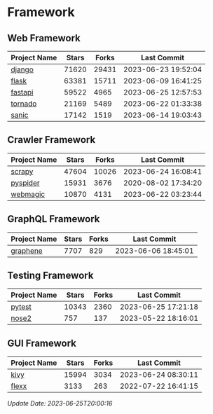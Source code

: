 # Framework

## Web Framework
| Project Name | Stars | Forks | Last Commit |
| ------------ | ----- | ----- | ----------- |
| [django](https://github.com/django/django) | 71620 | 29431 | 2023-06-23 19:52:04 |
| [flask](https://github.com/pallets/flask) | 63381 | 15711 | 2023-06-09 16:41:25 |
| [fastapi](https://github.com/tiangolo/fastapi) | 59522 | 4965 | 2023-06-25 12:57:53 |
| [tornado](https://github.com/tornadoweb/tornado) | 21169 | 5489 | 2023-06-22 01:33:38 |
| [sanic](https://github.com/sanic-org/sanic) | 17142 | 1519 | 2023-06-14 19:03:43 |

## Crawler Framework
| Project Name | Stars | Forks | Last Commit |
| ------------ | ----- | ----- | ----------- |
| [scrapy](https://github.com/scrapy/scrapy) | 47604 | 10026 | 2023-06-24 16:08:41 |
| [pyspider](https://github.com/binux/pyspider) | 15931 | 3676 | 2020-08-02 17:34:20 |
| [webmagic](https://github.com/code4craft/webmagic) | 10870 | 4131 | 2023-06-22 03:23:44 |

## GraphQL Framework
| Project Name | Stars | Forks | Last Commit |
| ------------ | ----- | ----- | ----------- |
| [graphene](https://github.com/graphql-python/graphene) | 7707 | 829 | 2023-06-06 18:45:01 |

## Testing Framework
| Project Name | Stars | Forks | Last Commit |
| ------------ | ----- | ----- | ----------- |
| [pytest](https://github.com/pytest-dev/pytest) | 10343 | 2360 | 2023-06-25 17:21:18 |
| [nose2](https://github.com/nose-devs/nose2) | 757 | 137 | 2023-05-22 18:16:01 |

## GUI Framework
| Project Name | Stars | Forks | Last Commit |
| ------------ | ----- | ----- | ----------- |
| [kivy](https://github.com/kivy/kivy) | 15994 | 3034 | 2023-06-24 08:30:11 |
| [flexx](https://github.com/flexxui/flexx) | 3133 | 263 | 2022-07-22 16:41:15 |

*Update Date: 2023-06-25T20:00:16*